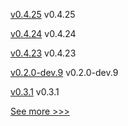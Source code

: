 
[v0.4.25](https://github.com/hyperledger-labs/yui-relayer/releases/tag/v0.4.25) v0.4.25

[v0.4.24](https://github.com/hyperledger-labs/yui-relayer/releases/tag/v0.4.24) v0.4.24

[v0.4.23](https://github.com/hyperledger-labs/yui-relayer/releases/tag/v0.4.23) v0.4.23

[v0.2.0-dev.9](https://github.com/hyperledger/anoncreds-rs/releases/tag/v0.2.0-dev.9) v0.2.0-dev.9

[v0.3.1](https://github.com/hyperledger/aries-askar/releases/tag/v0.3.1) v0.3.1


[See more >>>](https://start-here.hyperledger.org/releases)
